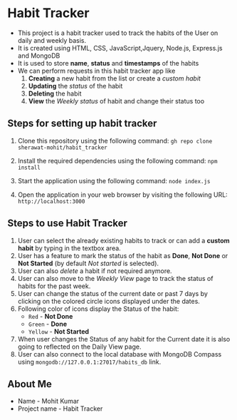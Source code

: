 # Habit Tracker

* This project is a habit tracker used to track the habits of the User on daily and weekly basis.
* It is created using HTML, CSS, JavaScript,Jquery, Node.js, Express.js and MongoDB
* It is used to store **name**, **status** and **timestamps** of the habits
* We can perform requests in this habit tracker app like
    1. **Creating** a new habit from the list or create a *custom habit*
    2. **Updating** the *status* of the habit
    3. **Deleting** the habit
    4. **View** the *Weekly status* of habit and change their status too


## Steps for setting up habit tracker
1. Clone this repository using the following command:
`gh repo clone sherawat-mohit/habit_tracker`

2. Install the required dependencies using the following command:
`npm install` 

3. Start the application using the following command:
`node index.js` 

4. Open the application in your web browser by visiting the following URL:
`http://localhost:3000` 

## Steps to use Habit Tracker
1. User can select the already existing habits to track or can add a **custom habit** by typing in the textbox area.
2. User has a feature to mark the status of the habit as **Done**, **Not Done** or **Not Started** (by default *Not started* is selected).
3. User can also *delete* a habit if not required anymore.
4. User can also move to the *Weekly View* page to track the status of habits for the past week.
5. User can change the status of the current date or past 7 days by clicking on the colored circle icons displayed under the dates.
6. Following color of icons display the Status of the habit:
    * `Red` - **Not Done**
    * `Green` - **Done**
    * `Yellow` - **Not Started**
7. When user changes the Status of any habit for the Current date it is also going to reflected on the Daily View page.
8. User can also connect to the local database with MongoDB Compass using `mongodb://127.0.0.1:27017/habits_db` link.

## About Me
* Name - Mohit Kumar
* Project name - Habit Tracker